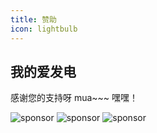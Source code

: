 ```yaml
---
title: 赞助
icon: lightbulb
---
```


## 我的爱发电

感谢您的支持呀 mua~~~ 嘿嘿！

![sponsor](/img/QQ.png)
![sponsor](/img/微信.png)
![sponsor](/img/爱发电.png)
